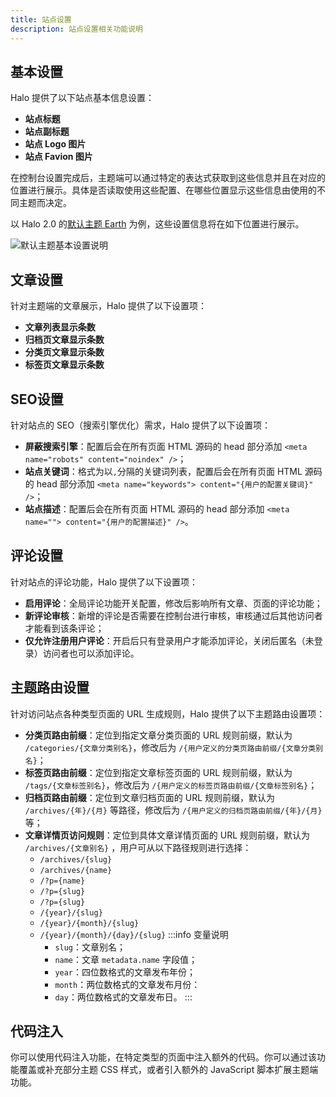 ```yaml
---
title: 站点设置
description: 站点设置相关功能说明
---
```


## 基本设置

Halo 提供了以下站点基本信息设置：

- **站点标题**
- **站点副标题**
- **站点 Logo 图片**
- **站点 Favion 图片**

在控制台设置完成后，主题端可以通过特定的表达式获取到这些信息并且在对应的位置进行展示。具体是否读取使用这些配置、在哪些位置显示这些信息由使用的不同主题而决定。

以 Halo 2.0 的[默认主题 Earth](https://github.com/halo-dev/theme-earth) 为例，这些设置信息将在如下位置进行展示。

![默认主题基本设置说明](/img/user-guide/settings/setting-basic.png)

## 文章设置

针对主题端的文章展示，Halo 提供了以下设置项：

- **文章列表显示条数**
- **归档页文章显示条数**
- **分类页文章显示条数**
- **标签页文章显示条数**

## SEO设置

针对站点的 SEO（搜索引擎优化）需求，Halo 提供了以下设置项：

- **屏蔽搜索引擎**：配置后会在所有页面 HTML 源码的 head 部分添加 `<meta name="robots" content="noindex" />`；
- **站点关键词**：格式为以`,`分隔的关键词列表，配置后会在所有页面 HTML 源码的 head 部分添加 `<meta name="keywords"> content="{用户的配置关键词}" />`；
- **站点描述**：配置后会在所有页面 HTML 源码的 head 部分添加 `<meta name=""> content="{用户的配置描述}" />`。

## 评论设置

针对站点的评论功能，Halo 提供了以下设置项：

- **启用评论**：全局评论功能开关配置，修改后影响所有文章、页面的评论功能；
- **新评论审核**：新增的评论是否需要在控制台进行审核，审核通过后其他访问者才能看到该条评论；
- **仅允许注册用户评论**：开启后只有登录用户才能添加评论，关闭后匿名（未登录）访问者也可以添加评论。

## 主题路由设置

针对访问站点各种类型页面的 URL 生成规则，Halo 提供了以下主题路由设置项：

- **分类页路由前缀**：定位到指定文章分类页面的 URL 规则前缀，默认为 `/categories/{文章分类别名}`，修改后为 `/{用户定义的分类页路由前缀/{文章分类别名}`；
- **标签页路由前缀**：定位到指定文章标签页面的 URL 规则前缀，默认为 `/tags/{文章标签别名}`，修改后为 `/{用户定义的标签页路由前缀/{文章标签别名}`；
- **归档页路由前缀**：定位到文章归档页面的 URL 规则前缀，默认为 `/archives/{年}/{月}` 等路径，修改后为 `/{用户定义的归档页路由前缀/{年}/{月}` 等；
- **文章详情页访问规则**：定位到具体文章详情页面的 URL 规则前缀，默认为 `/archives/{文章别名}` ，用户可从以下路径规则进行选择：
  - `/archives/{slug}`
  - `/archives/{name}`
  - `/?p={name}`
  - `/?p={slug}`
  - `/?p={slug}`
  - `/{year}/{slug}`
  - `/{year}/{month}/{slug}`
  - `/{year}/{month}/{day}/{slug}`
:::info 变量说明
    - `slug`：文章别名；
    - `name`：文章 `metadata.name` 字段值；
    - `year`：四位数格式的文章发布年份；
    - `month`：两位数格式的文章发布月份：
    - `day`：两位数格式的文章发布日。
:::

## 代码注入

你可以使用代码注入功能，在特定类型的页面中注入额外的代码。你可以通过该功能覆盖或补充部分主题 CSS 样式，或者引入额外的 JavaScript 脚本扩展主题端功能。

